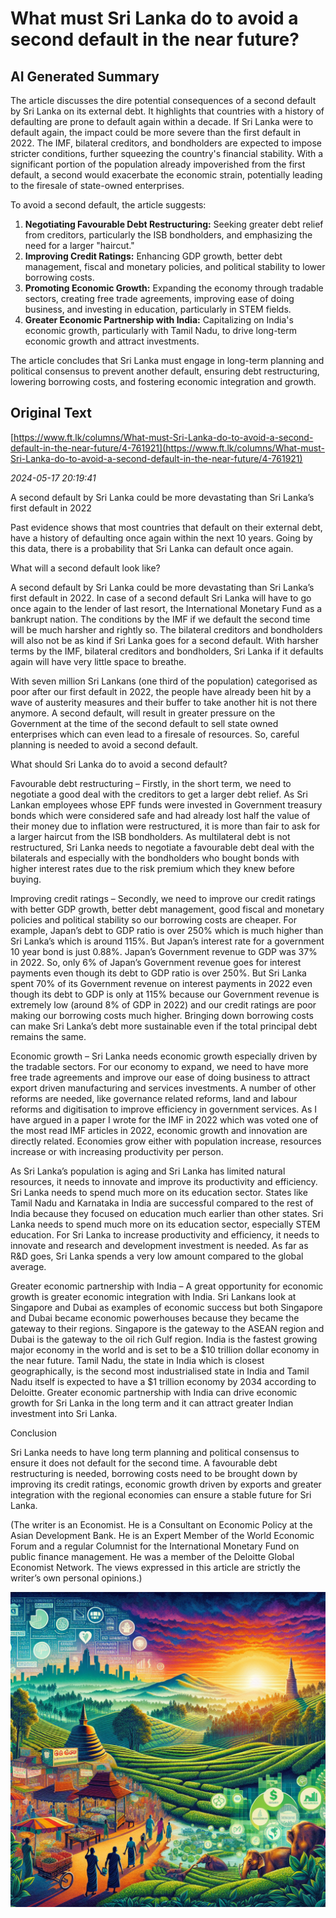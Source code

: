# What must Sri Lanka do to avoid a second default in the near future?

## AI Generated Summary

The article discusses the dire potential consequences of a second default by Sri Lanka on its external debt. It highlights that countries with a history of defaulting are prone to default again within a decade. If Sri Lanka were to default again, the impact could be more severe than the first default in 2022. The IMF, bilateral creditors, and bondholders are expected to impose stricter conditions, further squeezing the country's financial stability. With a significant portion of the population already impoverished from the first default, a second would exacerbate the economic strain, potentially leading to the firesale of state-owned enterprises.

To avoid a second default, the article suggests:
1. **Negotiating Favourable Debt Restructuring:** Seeking greater debt relief from creditors, particularly the ISB bondholders, and emphasizing the need for a larger "haircut."
2. **Improving Credit Ratings:** Enhancing GDP growth, better debt management, fiscal and monetary policies, and political stability to lower borrowing costs.
3. **Promoting Economic Growth:** Expanding the economy through tradable sectors, creating free trade agreements, improving ease of doing business, and investing in education, particularly in STEM fields.
4. **Greater Economic Partnership with India:** Capitalizing on India's economic growth, particularly with Tamil Nadu, to drive long-term economic growth and attract investments.

The article concludes that Sri Lanka must engage in long-term planning and political consensus to prevent another default, ensuring debt restructuring, lowering borrowing costs, and fostering economic integration and growth.

## Original Text

[https://www.ft.lk/columns/What-must-Sri-Lanka-do-to-avoid-a-second-default-in-the-near-future/4-761921](https://www.ft.lk/columns/What-must-Sri-Lanka-do-to-avoid-a-second-default-in-the-near-future/4-761921)

*2024-05-17 20:19:41*

A second default by Sri Lanka could be more devastating than Sri Lanka’s first default in 2022 

Past evidence shows that most countries that default on their external debt, have a history of defaulting once again within the next 10 years. Going by this data, there is a probability that Sri Lanka can default once again.

What will a second default look like?

A second default by Sri Lanka could be more devastating than Sri Lanka’s first default in 2022. In case of a second default Sri Lanka will have to go once again to the lender of last resort, the International Monetary Fund as a bankrupt nation. The conditions by the IMF if we default the second time will be much harsher and rightly so. The bilateral creditors and bondholders will also not be as kind if Sri Lanka goes for a second default. With harsher terms by the IMF, bilateral creditors and bondholders, Sri Lanka if it defaults again will have very little space to breathe. 

With seven million Sri Lankans (one third of the population) categorised as poor after our first default in 2022, the people have already been hit by a wave of austerity measures and their buffer to take another hit is not there anymore. A second default, will result in greater pressure on the Government at the time of the second default to sell state owned enterprises which can even lead to a firesale of resources. So, careful planning is needed to avoid a second default.

What should Sri Lanka do to avoid a second default?

Favourable debt restructuring – Firstly, in the short term, we need to negotiate a good deal with the creditors to get a larger debt relief. As Sri Lankan employees whose EPF funds were invested in Government treasury bonds which were considered safe and had already lost half the value of their money due to inflation were restructured, it is more than fair to ask for a larger haircut from the ISB bondholders. As multilateral debt is not restructured, Sri Lanka needs to negotiate a favourable debt deal with the bilaterals and especially with the bondholders who bought bonds with higher interest rates due to the risk premium which they knew before buying. 

Improving credit ratings – Secondly, we need to improve our credit ratings with better GDP growth, better debt management, good fiscal and monetary policies and political stability so our borrowing costs are cheaper. For example, Japan’s debt to GDP ratio is over 250% which is much higher than Sri Lanka’s which is around 115%. But Japan’s interest rate for a government 10 year bond is just 0.88%. Japan’s Government revenue to GDP was 37% in 2022. So, only 6% of Japan’s Government revenue goes for interest payments even though its debt to GDP ratio is over 250%. But Sri Lanka spent 70% of its Government revenue on interest payments in 2022 even though its debt to GDP is only at 115% because our Government revenue is extremely low (around 8% of GDP in 2022) and our credit ratings are poor making our borrowing costs much higher. Bringing down borrowing costs can make Sri Lanka’s debt more sustainable even if the total principal debt remains the same. 

Economic growth – Sri Lanka needs economic growth especially driven by the tradable sectors. For our economy to expand, we need to have more free trade agreements and improve our ease of doing business to attract export driven manufacturing and services investments. A number of other reforms are needed, like governance related reforms, land and labour reforms and digitisation to improve efficiency in government services. As I have argued in a paper I wrote for the IMF in 2022 which was voted one of the most read IMF articles in 2022, economic growth and innovation are directly related. Economies grow either with population increase, resources increase or with increasing productivity per person. 

As Sri Lanka’s population is aging and Sri Lanka has limited natural resources, it needs to innovate and improve its productivity and efficiency. Sri Lanka needs to spend much more on its education sector. States like Tamil Nadu and Karnataka in India are successful compared to the rest of India because they focused on education much earlier than other states. Sri Lanka needs to spend much more on its education sector, especially STEM education. For Sri Lanka to increase productivity and efficiency, it needs to innovate and research and development investment is needed. As far as R&D goes, Sri Lanka spends a very low amount compared to the global average. 

Greater economic partnership with India – A great opportunity for economic growth is greater economic integration with India. Sri Lankans look at Singapore and Dubai as examples of economic success but both Singapore and Dubai became economic powerhouses because they became the gateway to their regions. Singapore is the gateway to the ASEAN region and Dubai is the gateway to the oil rich Gulf region. India is the fastest growing major economy in the world and is set to be a $10 trillion dollar economy in the near future. Tamil Nadu, the state in India which is closest geographically, is the second most industrialised state in India and Tamil Nadu itself is expected to have a $1 trillion economy by 2034 according to Deloitte. Greater economic partnership with India can drive economic growth for Sri Lanka in the long term and it can attract greater Indian investment into Sri Lanka. 

Conclusion 

Sri Lanka needs to have long term planning and political consensus to ensure it does not default for the second time. A favourable debt restructuring is needed, borrowing costs need to be brought down by improving its credit ratings, economic growth driven by exports and greater integration with the regional economies can ensure a stable future for Sri Lanka.

(The writer is an Economist. He is a Consultant on Economic Policy at the Asian Development Bank. He is an Expert Member of the World Economic Forum and a regular Columnist for the International Monetary Fund on public finance management. He was a member of the Deloitte Global Economist Network. The views expressed in this article are strictly the writer’s own personal opinions.)


![AI Image](ai_image.png)
